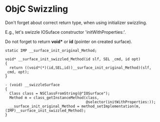 # ObjC Swizzling

Don't forget about correct return type, when using initializer swizzling.

E.g., let's swizzle IOSuface constructor 'initWithProperties:'.

Do not forget to return __void*__ or __id__ (pointer on created surface).
```
static IMP __surface_init_original_Method;

void* __surface_init_swizzled_Method(id slf, SEL _cmd, id opt)
{
  return ((void*(*)(id,SEL,id))__surface_init_original_Method)(slf, _cmd, opt);
}

- (void) __swizzleSurface
{
  Class class = NSClassFromString(@"IOSurface");
  Method m = class_getInstanceMethod(class,
                                     @selector(initWithProperties:));
  __surface_init_original_Method = method_setImplementation(m, (IMP)__surface_init_swizzled_Method);
}

```
